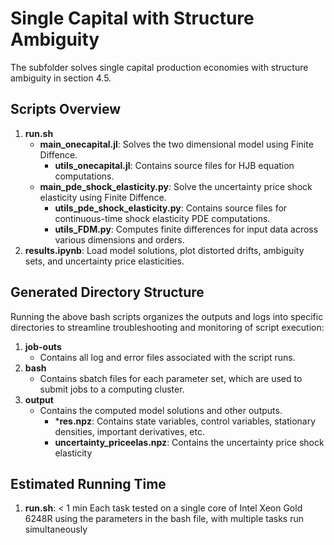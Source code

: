 # Single Capital with Structure Ambiguity

The subfolder solves single capital production economies with structure ambiguity in section 4.5.

## Scripts Overview

1. **run.sh**
    - **main_onecapital.jl**: Solves the two dimensional model using Finite Diffence.
        - **utils_onecapital.jl**: Contains source files for HJB equation computations.
    - **main_pde_shock_elasticity.py**: Solve the uncertainty price shock elasticity using Finite Diffence.
        - **utils_pde_shock_elasticity.py**: Contains source files for continuous-time shock elasticity PDE computations.
        - **utils_FDM.py**: Computes finite differences for input data across various dimensions and orders.
2. **results.ipynb**: Load model solutions, plot distorted drifts, ambiguity sets, and uncertainty price elasticities.

## Generated Directory Structure

Running the above bash scripts organizes the outputs and logs into specific directories to streamline troubleshooting and monitoring of script execution:

1. **job-outs**
   - Contains all log and error files associated with the script runs.
2. **bash**
   - Contains sbatch files for each parameter set, which are used to submit jobs to a computing cluster.
3. **output**
   - Contains the computed model solutions and other outputs.
        - ***res.npz**: Contains state variables, control variables, stationary densities, important derivatives, etc.
        - **uncertainty_priceelas.npz**: Contains the uncertainty price shock elasticity

## Estimated Running Time
1. **run.sh**: < 1 min
Each task tested on a single core of Intel Xeon Gold 6248R using the parameters in the bash file, with multiple tasks run simultaneously